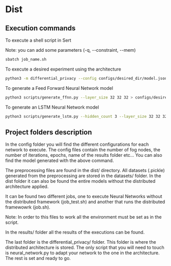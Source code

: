 # Dist

## Execution commands 

To execute a shell script in Sert 

Note: you can add some parameters (-q, --constraint, --mem)

```bash
sbatch job_name.sh
```

To execute a desired experiment using the architecture

```bash
python3 -m differential_privacy --config configs/desired_dir/model.json
```

To generate a Feed Forward Neural Network model

```bash
python3 scripts/generate_ffnn.py --layer_size 32 32 32 > configs/desired_dir/model.json
```

To generate an LSTM Neural Network model

```bash
python3 scripts/generate_lstm.py --hidden_count 3 --layer_size 32 32 32 > configs/desired_dir/model.json
```

## Project folders description

In the config folder you will find the different configurations for each network to execute. The config files contain the number of fog nodes, the number of iterations, epochs, name of the results folder etc... You can also find the model generated with the above command. 

The preprocessing files are found in the dist/ directory. All datasets (.pickle) generated from the preprocessing are stored in the datasets/ folder. 
In the dist folder it can also be found the entire models without the distributed architecture applied. 

It can be found two different jobs, one to execute Neural Networks without the distributed framework (job_test.sh) and another that runs the distributed framewowrk (job.sh). 

Note: In order to this files to work all the environment must be set as in the script. 

In the results/ folder all the results of the executions can be found. 

The last folder is the differential_privacy/ folder. This folder is where the distributed architecture is stored. 
The only script that you will need to touch is neural_network.py to adapt your network to the one in the architecture. The rest is set and ready to go. 


